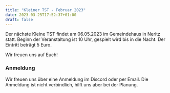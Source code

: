 ```yaml
---
title: "Kleiner TST - Februar 2023"
date: 2023-03-25T17:52:37+01:00
draft: false
---
```


Der nächste Kleine TST findet am 06.05.2023 im Gemeindehaus in Neritz statt. Beginn der Veranstaltung ist 10 Uhr, gespielt wird bis in die Nacht. Der Eintritt beträgt 5 Euro.

Wir freuen uns auf Euch!

### Anmeldung

Wir freuen uns über eine Anmeldung im Discord oder per Email. Die Anmeldung ist nicht verbindlich, hilft uns aber bei der Planung.
